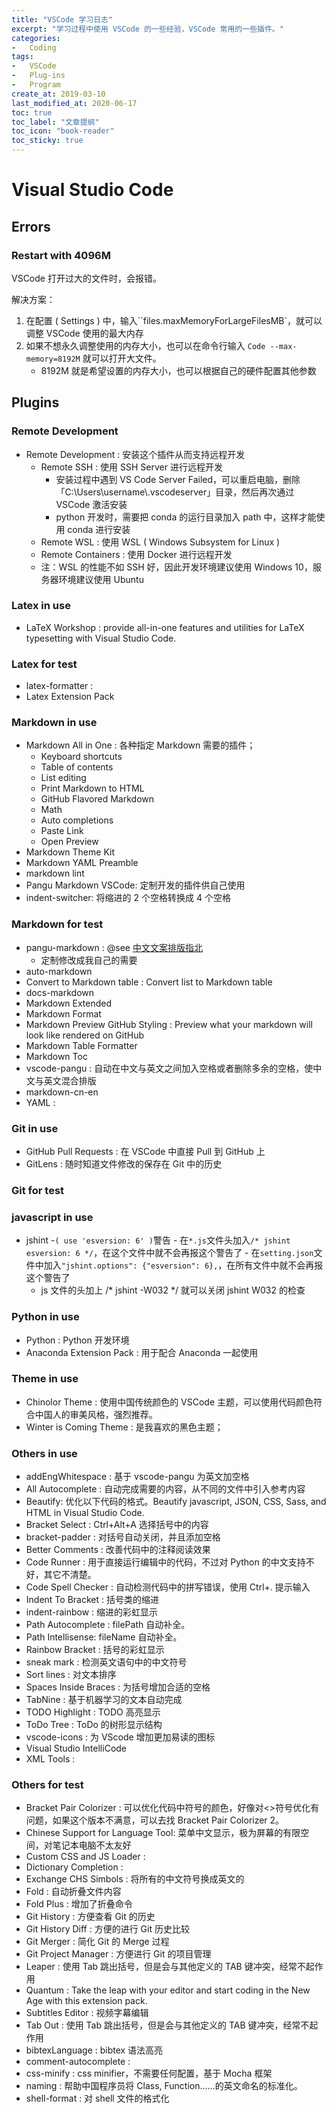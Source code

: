 ```yaml
---
title: "VSCode 学习日志"
excerpt: "学习过程中使用 VSCode 的一些经验，VSCode 常用的一些插件。"
categories:
-   Coding
tags:
-   VSCode
-   Plug-ins
-   Program
create_at: 2019-03-10
last_modified_at: 2020-06-17
toc: true
toc_label: "文章提纲"
toc_icon: "book-reader"
toc_sticky: true
---
```


# Visual Studio Code

## Errors

### Restart with 4096M

VSCode 打开过大的文件时，会报错。

解决方案：

1.  在配置 ( Settings ) 中，输入``files.maxMemoryForLargeFilesMB`，就可以调整 VSCode 使用的最大内存
2.  如果不想永久调整使用的内存大小，也可以在命令行输入 `Code --max-memory=8192M` 就可以打开大文件。
    -   8192M 就是希望设置的内存大小，也可以根据自己的硬件配置其他参数

## Plugins

### Remote Development

-   Remote Development : 安装这个插件从而支持远程开发
    -   Remote SSH : 使用 SSH Server 进行远程开发
        -   安装过程中遇到 VS Code Server Failed，可以重启电脑，删除「C:\\Users\\username\\.vscodeserver」目录，然后再次通过 VSCode 激活安装
        -   python 开发时，需要把 conda 的运行目录加入 path 中，这样才能使用 conda 进行安装
    -   Remote WSL : 使用 WSL ( Windows Subsystem for Linux )
    -   Remote Containers : 使用 Docker 进行远程开发
    -   注：WSL 的性能不如 SSH 好，因此开发环境建议使用 Windows 10，服务器环境建议使用 Ubuntu

### Latex in use

-   LaTeX Workshop : provide all-in-one features and utilities for LaTeX typesetting with Visual Studio Code.

### Latex for test

-   latex-formatter :
-   Latex Extension Pack

### Markdown in use

-   Markdown All in One : 各种指定 Markdown 需要的插件；
    -   Keyboard shortcuts
    -   Table of contents
    -   List editing
    -   Print Markdown to HTML
    -   GitHub Flavored Markdown
    -   Math
    -   Auto completions
    -   Paste Link
    -   Open Preview
-   Markdown Theme Kit
-   Markdown YAML Preamble
-   markdown lint
-   Pangu Markdown VSCode: 定制开发的插件供自己使用
-   indent-switcher: 将缩进的 2 个空格转换成 4 个空格

### Markdown for test

-   pangu-markdown : @see [中文文案排版指北](https://GitHub.com/sparanoid/chinese-copywriting-guidelines)
    -   定制修改成我自己的需要
-   auto-markdown
-   Convert to Markdown table : Convert list to Markdown table
-   docs-markdown
-   Markdown Extended
-   Markdown Format
-   Markdown Preview GitHub Styling : Preview what your markdown will look like rendered on GitHub
-   Markdown Table Formatter
-   Markdown Toc
-   vscode-pangu : 自动在中文与英文之间加入空格或者删除多余的空格，使中文与英文混合排版
-   markdown-cn-en
-   YAML :

### Git in use

-   GitHub Pull Requests : 在 VSCode 中直接 Pull 到 GitHub 上
-   GitLens : 随时知道文件修改的保存在 Git 中的历史

### Git for test

### javascript in use

-   jshint
    -`( use 'esversion: 6' )`警告
        -   在`*.js`文件头加入`/* jshint esversion: 6 */`，在这个文件中就不会再报这个警告了
        -   在`setting.json`文件中加入`"jshint.options": {"esversion": 6},`，在所有文件中就不会再报这个警告了
    -   js 文件的头加上 /* jshint -W032 */ 就可以关闭 jshint W032 的检查

### Python in use

-   Python : Python 开发环境
-   Anaconda Extension Pack : 用于配合 Anaconda 一起使用

### Theme in use

-   Chinolor Theme : 使用中国传统颜色的 VSCode 主题，可以使用代码颜色符合中国人的审美风格，强烈推荐。
-   Winter is Coming Theme : 是我喜欢的黑色主题；

### Others in use

-   addEngWhitespace : 基于 vscode-pangu 为英文加空格
-   All Autocomplete : 自动完成需要的内容，从不同的文件中引入参考内容
-   Beautify: 优化以下代码的格式。Beautify javascript, JSON, CSS, Sass, and HTML in Visual Studio Code.
-   Bracket Select : Ctrl+Alt+A 选择括号中的内容
-   bracket-padder : 对括号自动关闭，并且添加空格
-   Better Comments : 改善代码中的注释阅读效果
-   Code Runner : 用于直接运行编辑中的代码，不过对 Python 的中文支持不好，其它不清楚。
-   Code Spell Checker : 自动检测代码中的拼写错误，使用 Ctrl+. 提示输入
-   Indent To Bracket : 括号类的缩进
-   indent-rainbow : 缩进的彩虹显示
-   Path Autocomplete : filePath 自动补全。
-   Path Intellisense: fileName 自动补全。
-   Rainbow Bracket : 括号的彩虹显示
-   sneak mark : 检测英文语句中的中文符号
-   Sort lines : 对文本排序
-   Spaces Inside Braces : 为括号增加合适的空格
-   TabNine : 基于机器学习的文本自动完成
-   TODO Highlight : TODO 高亮显示
-   ToDo Tree : ToDo 的树形显示结构
-   vscode-icons : 为 VScode 增加更加易读的图标
-   Visual Studio IntelliCode
-   XML Tools :

### Others for test

-   Bracket Pair Colorizer : 可以优化代码中符号的颜色，好像对<>符号优化有问题，如果这个版本不满意，可以去找 Bracket Pair Colorizer 2。
-   Chinese Support for Language Tool: 菜单中文显示，极为屏幕的有限空间，对笔记本电脑不太友好
-   Custom CSS and JS Loader :
-   Dictionary Completion :
-   Exchange CHS Simbols : 将所有的中文符号换成英文的
-   Fold : 自动折叠文件内容
-   Fold Plus : 增加了折叠命令
-   Git History : 方便查看 Git 的历史
-   Git History Diff : 方便的进行 Git 历史比较
-   Git Merger : 简化 Git 的 Merge 过程
-   Git Project Manager : 方便进行 Git 的项目管理
-   Leaper : 使用 Tab 跳出括号，但是会与其他定义的 TAB 键冲突，经常不起作用
-   Quantum : Take the leap with your editor and start coding in the New Age with this extension pack.
-   Subtitles Editor : 视频字幕编辑
-   Tab Out : 使用 Tab 跳出括号，但是会与其他定义的 TAB 键冲突，经常不起作用
-   bibtexLanguage : bibtex 语法高亮
-   comment-autocomplete :
-   css-minify : css minifier，不需要任何配置，基于 Mocha 框架
-   naming : 帮助中国程序员将 Class, Function……的英文命名的标准化。
-   shell-format : 对 shell 文件的格式化
